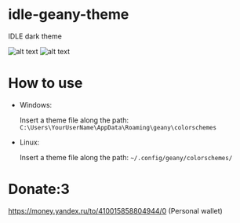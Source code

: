 # idle-geany-theme

IDLE dark theme

![alt text](https://media.discordapp.net/attachments/675064990893604894/786965806160150531/unknown.png?width=889&height=668)
![alt text](https://media.discordapp.net/attachments/675064990893604894/786966063614918676/unknown.png?width=697&height=668)

# How to use
* Windows:

  Insert a theme file along the path: `C:\Users\YourUserName\AppData\Roaming\geany\colorschemes`

* Linux:

  Insert a theme file along the path: `~/.config/geany/colorschemes/`

# Donate:3
https://money.yandex.ru/to/410015858804944/0 (Personal wallet)
